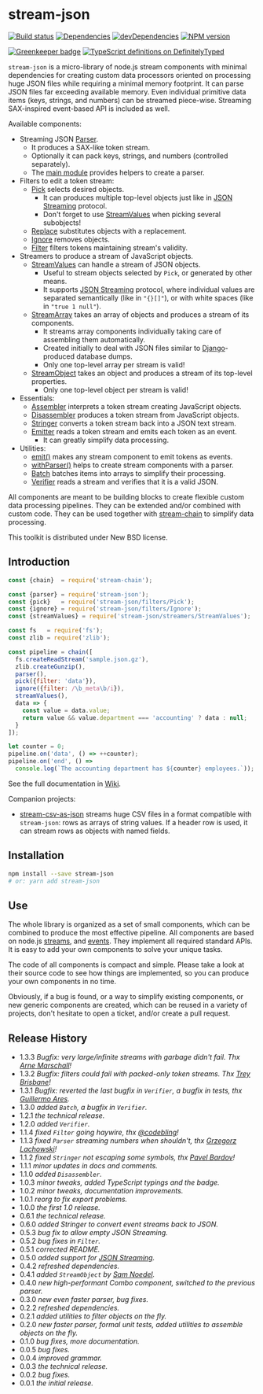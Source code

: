 # stream-json

[![Build status][travis-image]][travis-url]
[![Dependencies][deps-image]][deps-url]
[![devDependencies][dev-deps-image]][dev-deps-url]
[![NPM version][npm-image]][npm-url]

[![Greenkeeper badge](https://badges.greenkeeper.io/uhop/stream-json.svg)](https://greenkeeper.io/)
[![TypeScript definitions on DefinitelyTyped][definitelytyped-image]](definitelytyped-url)


`stream-json` is a micro-library of node.js stream components with minimal dependencies for creating custom data processors oriented on processing huge JSON files while requiring a minimal memory footprint. It can parse JSON files far exceeding available memory. Even individual primitive data items (keys, strings, and numbers) can be streamed piece-wise. Streaming SAX-inspired event-based API is included as well.

Available components:

* Streaming JSON [Parser](https://github.com/uhop/stream-json/wiki/Parser).
  * It produces a SAX-like token stream.
  * Optionally it can pack keys, strings, and numbers (controlled separately).
  * The [main module](https://github.com/uhop/stream-json/wiki/Main-module) provides helpers to create a parser.
* Filters to edit a token stream:
  * [Pick](https://github.com/uhop/stream-json/wiki/Pick) selects desired objects.
    * It can produces multiple top-level objects just like in [JSON Streaming](https://en.wikipedia.org/wiki/JSON_Streaming) protocol.
    * Don't forget to use [StreamValues](https://github.com/uhop/stream-json/wiki/StreamValues) when picking several subobjects!
  * [Replace](https://github.com/uhop/stream-json/wiki/Replace) substitutes objects with a replacement.
  * [Ignore](https://github.com/uhop/stream-json/wiki/Ignore) removes objects.
  * [Filter](https://github.com/uhop/stream-json/wiki/Filter) filters tokens maintaining stream's validity.
* Streamers to produce a stream of JavaScript objects.
  * [StreamValues](https://github.com/uhop/stream-json/wiki/StreamValues) can handle a stream of JSON objects.
    * Useful to stream objects selected by `Pick`, or generated by other means.
    * It supports [JSON Streaming](https://en.wikipedia.org/wiki/JSON_Streaming) protocol, where individual values are separated semantically (like in `"{}[]"`), or with white spaces (like in `"true 1 null"`).
  * [StreamArray](https://github.com/uhop/stream-json/wiki/StreamArray) takes an array of objects and produces a stream of its components.
    * It streams array components individually taking care of assembling them automatically.
    * Created initially to deal with JSON files similar to [Django](https://www.djangoproject.com/)-produced database dumps.
    * Only one top-level array per stream is valid!
  * [StreamObject](https://github.com/uhop/stream-json/wiki/StreamObject) takes an object and produces a stream of its top-level properties.
    * Only one top-level object per stream is valid!
* Essentials:
  * [Assembler](https://github.com/uhop/stream-json/wiki/Assembler) interprets a token stream creating JavaScript objects.
  * [Disassembler](https://github.com/uhop/stream-json/wiki/Disassembler) produces a token stream from JavaScript objects.
  * [Stringer](https://github.com/uhop/stream-json/wiki/Stringer) converts a token stream back into a JSON text stream.
  * [Emitter](https://github.com/uhop/stream-json/wiki/Emitter) reads a token stream and emits each token as an event.
    * It can greatly simplify data processing.
* Utilities:
  * [emit()](https://github.com/uhop/stream-json/wiki/emit()) makes any stream component to emit tokens as events.
  * [withParser()](https://github.com/uhop/stream-json/wiki/withParser()) helps to create stream components with a parser.
  * [Batch](https://github.com/uhop/stream-json/wiki/Batch) batches items into arrays to simplify their processing.
  * [Verifier](https://github.com/uhop/stream-json/wiki/Verifier) reads a stream and verifies that it is a valid JSON.

All components are meant to be building blocks to create flexible custom data processing pipelines. They can be extended and/or combined with custom code. They can be used together with [stream-chain](https://www.npmjs.com/package/stream-chain) to simplify data processing.

This toolkit is distributed under New BSD license.

## Introduction

```js
const {chain}  = require('stream-chain');

const {parser} = require('stream-json');
const {pick}   = require('stream-json/filters/Pick');
const {ignore} = require('stream-json/filters/Ignore');
const {streamValues} = require('stream-json/streamers/StreamValues');

const fs   = require('fs');
const zlib = require('zlib');

const pipeline = chain([
  fs.createReadStream('sample.json.gz'),
  zlib.createGunzip(),
  parser(),
  pick({filter: 'data'}),
  ignore({filter: /\b_meta\b/i}),
  streamValues(),
  data => {
    const value = data.value;
    return value && value.department === 'accounting' ? data : null;
  }
]);

let counter = 0;
pipeline.on('data', () => ++counter);
pipeline.on('end', () =>
  console.log(`The accounting department has ${counter} employees.`));
```

See the full documentation in [Wiki](https://github.com/uhop/stream-json/wiki).

Companion projects:

* [stream-csv-as-json](https://www.npmjs.com/package/stream-csv-as-json) streams huge CSV files in a format compatible with `stream-json`:
  rows as arrays of string values. If a header row is used, it can stream rows as objects with named fields.

## Installation

```bash
npm install --save stream-json
# or: yarn add stream-json
```

## Use

The whole library is organized as a set of small components, which can be combined to produce the most effective pipeline. All components are based on node.js
[streams](http://nodejs.org/api/stream.html), and [events](http://nodejs.org/api/events.html). They implement all required standard APIs. It is easy to add your
own components to solve your unique tasks.

The code of all components is compact and simple. Please take a look at their source code to see how things are implemented, so you can produce your own components
in no time.

Obviously, if a bug is found, or a way to simplify existing components, or new generic components are created, which can be reused in a variety of projects,
don't hesitate to open a ticket, and/or create a pull request.

## Release History

- 1.3.3 *Bugfix: very large/infinite streams with garbage didn't fail. Thx [Arne Marschall](https://github.com/Disco1267)!*
- 1.3.2 *Bugfix: filters could fail with packed-only token streams. Thx [Trey Brisbane](https://github.com/treybrisbane)!*
- 1.3.1 *Bugfix: reverted the last bugfix in `Verifier`, a bugfix in tests, thx [Guillermo Ares](https://github.com/guillermoares).*
- 1.3.0 *added `Batch`, a bugfix in `Verifier`.*
- 1.2.1 *the technical release.*
- 1.2.0 *added `Verifier`.*
- 1.1.4 *fixed `Filter` going haywire, thx [@codebling](https://github.com/codebling)!*
- 1.1.3 *fixed `Parser` streaming numbers when shouldn't, thx [Grzegorz Lachowski](https://github.com/gregolsky)!*
- 1.1.2 *fixed `Stringer` not escaping some symbols, thx [Pavel Bardov](https://github.com/pbardov)!*
- 1.1.1 *minor updates in docs and comments.*
- 1.1.0 *added `Disassembler`.*
- 1.0.3 *minor tweaks, added TypeScript typings and the badge.*
- 1.0.2 *minor tweaks, documentation improvements.*
- 1.0.1 *reorg to fix export problems.*
- 1.0.0 *the first 1.0 release.*
- 0.6.1 *the technical release.*
- 0.6.0 *added Stringer to convert event streams back to JSON.*
- 0.5.3 *bug fix to allow empty JSON Streaming.*
- 0.5.2 *bug fixes in `Filter`.*
- 0.5.1 *corrected README.*
- 0.5.0 *added support for [JSON Streaming](https://en.wikipedia.org/wiki/JSON_Streaming).*
- 0.4.2 *refreshed dependencies.*
- 0.4.1 *added `StreamObject` by [Sam Noedel](https://github.com/delta62).*
- 0.4.0 *new high-performant Combo component, switched to the previous parser.*
- 0.3.0 *new even faster parser, bug fixes.*
- 0.2.2 *refreshed dependencies.*
- 0.2.1 *added utilities to filter objects on the fly.*
- 0.2.0 *new faster parser, formal unit tests, added utilities to assemble objects on the fly.*
- 0.1.0 *bug fixes, more documentation.*
- 0.0.5 *bug fixes.*
- 0.0.4 *improved grammar.*
- 0.0.3 *the technical release.*
- 0.0.2 *bug fixes.*
- 0.0.1 *the initial release.*

[npm-image]:      https://img.shields.io/npm/v/stream-json.svg
[npm-url]:        https://npmjs.org/package/stream-json
[deps-image]:     https://img.shields.io/david/uhop/stream-json.svg
[deps-url]:       https://david-dm.org/uhop/stream-json
[dev-deps-image]: https://img.shields.io/david/dev/uhop/stream-json.svg
[dev-deps-url]:   https://david-dm.org/uhop/stream-json?type=dev
[travis-image]:   https://img.shields.io/travis/uhop/stream-json.svg
[travis-url]:     https://travis-ci.org/uhop/stream-json
[definitelytyped-image]: https://img.shields.io/badge/DefinitelyTyped-.d.ts-blue.svg
[definitelytyped-url]:   https://definitelytyped.org
